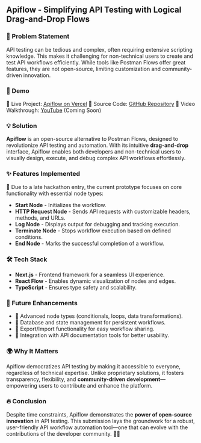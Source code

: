 ## Apiflow - Simplifying API Testing with Logical Drag-and-Drop Flows

### 🚀 Problem Statement

API testing can be tedious and complex, often requiring extensive scripting knowledge. This makes it challenging for non-technical users to create and test API workflows efficiently. While tools like Postman Flows offer great features, they are not open-source, limiting customization and community-driven innovation.

### 🎥 Demo

🔗 Live Project: [Apiflow on Vercel](https://api-flow-3ai6.vercel.app/)
🔗 Source Code: [GitHub Repository](https://github.com/emee-dev/api-flow)
🔗 Video Walkthrough: [YouTube](https://youtu.be/FKaSPZuHFyY) (Coming Soon)

### 💡 Solution

**Apiflow** is an open-source alternative to Postman Flows, designed to revolutionize API testing and automation. With its intuitive **drag-and-drop** interface, Apiflow enables both developers and non-technical users to visually design, execute, and debug complex API workflows effortlessly.

### ✨ Features Implemented

🚀 Due to a late hackathon entry, the current prototype focuses on core functionality with essential node types:

- **Start Node** - Initializes the workflow.
- **HTTP Request Node** - Sends API requests with customizable headers, methods, and URLs.
- **Log Node** - Displays output for debugging and tracking execution.
- **Terminate Node** - Stops workflow execution based on defined conditions.
- **End Node** - Marks the successful completion of a workflow.

### 🛠️ Tech Stack

- **Next.js** - Frontend framework for a seamless UI experience.
- **React Flow** - Enables dynamic visualization of nodes and edges.
- **TypeScript** - Ensures type safety and scalability.

### 🚀 Future Enhancements

- 📌 Advanced node types (conditionals, loops, data transformations).
- 💾 Database and state management for persistent workflows.
- 🔄 Export/Import functionality for easy workflow sharing.
- 📖 Integration with API documentation tools for better usability.

### 🌍 Why It Matters

Apiflow democratizes API testing by making it accessible to everyone, regardless of technical expertise. Unlike proprietary solutions, it fosters transparency, flexibility, and **community-driven development**—empowering users to contribute and enhance the platform.

### 🔥 Conclusion

Despite time constraints, Apiflow demonstrates the **power of open-source innovation** in API testing. This submission lays the groundwork for a robust, user-friendly API workflow automation tool—one that can evolve with the contributions of the developer community. 🚀💡
